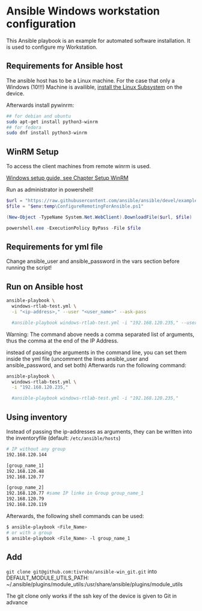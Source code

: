 # Ansible Windows workstation configuration

This Ansible playbook is an example for automated software installation. It is used to configure my Workstation.

## Requirements for Ansible host
The ansible host has to be a Linux machine. For the case that only a Windows (10!!!) Machine is availible, [install the Linux Subsystem](https://docs.microsoft.com/en-us/windows/wsl/install-win10) on the device.

Afterwards install pywinrm:

``` bash
## for debian and ubuntu
sudo apt-get install python3-winrm
## for fedora
sudo dnf install python3-winrm
```

## WinRM Setup

To access the client machines from remote winrm is used.

[Windows setup guide, see Chapter Setup WinRM](https://docs.ansible.com/ansible/latest/user_guide/windows_setup.html)

Run as administrator in powershell!

``` powershell
$url = "https://raw.githubusercontent.com/ansible/ansible/devel/examples/scripts/ConfigureRemotingForAnsible.ps1"
$file = "$env:temp\ConfigureRemotingForAnsible.ps1"

(New-Object -TypeName System.Net.WebClient).DownloadFile($url, $file)

powershell.exe -ExecutionPolicy ByPass -File $file
```
## Requirements for yml file
Change ansible_user and ansible_password in the vars section before running the script!

## Run on Ansible host

``` bash
ansible-playbook \
  windows-rtlab-test.yml \
  -i "<ip-address>," --user "<user_name>" --ask-pass

  #ansible-playbook windows-rtlab-test.yml -i "192.168.120.235," --user "John Doe" --ask-pass
```


Warning: The command above needs a comma separated list of arguments, thus the comma at the end of the IP Address.

instead of passing the arguments in the command line, you can set them inside the yml file (uncomment the lines ansible_user and ansible_password, and set both)
Afterwards run the following command:

``` bash
ansible-playbook \
  windows-rtlab-test.yml \
  -i "192.168.120.235,"

  #ansible-playbook windows-rtlab-test.yml -i "192.168.120.235,"
```

## Using inventory

Instead of passing the ip-addresses as arguments, they can be written into the inventoryfile (default: `/etc/ansible/hosts`)
```bash
# IP without any group
192.168.120.144

[group_name_1]
192.168.120.48
192.168.120.77

[group_name_2]
192.168.120.77 #same IP linke in Group group_name_1
192.168.120.79
192.168.120.119
```
Afterwards, the following shell commands can be used:
```bash
$ ansible-playbook <File_Name>
# or with a group
$ ansible-playbook <File_Name> -l group_name_1
```
## Add 
`git clone git@github.com:tivrobo/ansible-win_git.git` into DEFAULT_MODULE_UTILS_PATH: 
~/.ansible/plugins/module_utils:/usr/share/ansible/plugins/module_utils

The git clone only works if the ssh key of the device is given to Git in advance